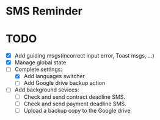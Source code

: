 # SMS Reminder

# TODO
- [x] Add guiding msgs(incorrect input error, Toast msgs, ...)
- [x] Manage global state
- [ ] Complete settings:
  - [x] Add languages switcher
  - [ ] Add Google drive backup action
- [ ] Add background sevices:
  - [ ] Check and send contract deadline SMS.
  - [ ] Check and send payment deadline SMS.
  - [ ] Upload a backup copy to the Google drive.
